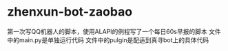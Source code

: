 # zhenxun-bot-zaobao
第一次写QQ机器人的脚本，使用ALAPI的例程写了一个每日60s早报的脚本
文件中的main.py是单独运行代码
文件中的pulgin是配适到真寻bot上的具体代码
